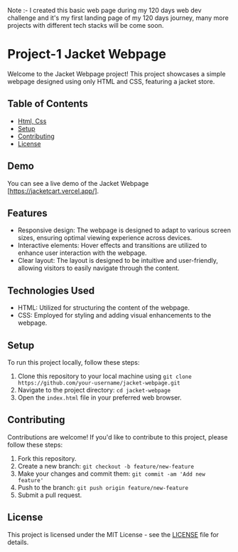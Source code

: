 Note :- I created this basic web page during my 120 days web dev challenge and it's my first landing page of my 120 days journey, many more projects with different tech stacks will be come soon.  

# Project-1 Jacket Webpage

Welcome to the Jacket Webpage project! This project showcases a simple webpage designed using only HTML and CSS, featuring a jacket store.

## Table of Contents
- [Html, Css](#technologies-used)
- [Setup](#setup)
- [Contributing](#contributing)
- [License](#license)

## Demo
You can see a live demo of the Jacket Webpage [https://jacketcart.vercel.app/].

## Features
- Responsive design: The webpage is designed to adapt to various screen sizes, ensuring optimal viewing experience across devices.
- Interactive elements: Hover effects and transitions are utilized to enhance user interaction with the webpage.
- Clear layout: The layout is designed to be intuitive and user-friendly, allowing visitors to easily navigate through the content.

## Technologies Used
- HTML: Utilized for structuring the content of the webpage.
- CSS: Employed for styling and adding visual enhancements to the webpage.

## Setup
To run this project locally, follow these steps:
1. Clone this repository to your local machine using `git clone https://github.com/your-username/jacket-webpage.git`
2. Navigate to the project directory: `cd jacket-webpage`
3. Open the `index.html` file in your preferred web browser.

## Contributing
Contributions are welcome! If you'd like to contribute to this project, please follow these steps:
1. Fork this repository.
2. Create a new branch: `git checkout -b feature/new-feature`
3. Make your changes and commit them: `git commit -am 'Add new feature'`
4. Push to the branch: `git push origin feature/new-feature`
5. Submit a pull request.

## License
This project is licensed under the MIT License - see the [LICENSE](LICENSE) file for details.

